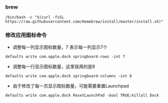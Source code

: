 ### brew
``````
/bin/bash -c "$(curl -fsSL https://raw.githubusercontent.com/Homebrew/install/master/install.sh)"
``````
### 修改应用图标命令
- 调整每一列显示图标数量，7 表示每一列显示7个
```````
defaults write com.apple.dock springboard-rows -int 7
```````
- 调整每一行显示图标数量，这里我用的是8
```````
defaults write com.apple.dock springboard-columns -int 8
```````
- 由于修改了每一页显示图标数量，可能需要重置Launchpad
```````
defaults write com.apple.dock ResetLaunchPad -bool TRUE;killall Dock
```````
